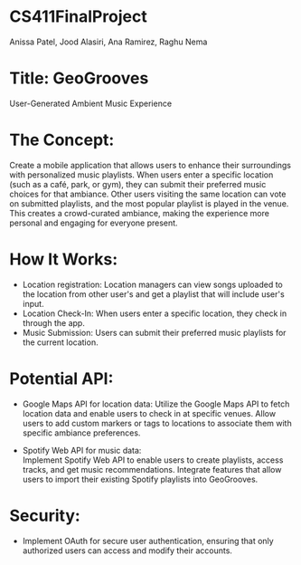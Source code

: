 # CS411FinalProject
Anissa Patel, Jood Alasiri, Ana Ramirez, Raghu Nema

# Title: GeoGrooves
User-Generated Ambient Music Experience


# The Concept:
Create a mobile application that allows users to enhance their surroundings with personalized music playlists. When users enter a specific location (such as a café, park, or gym), they can submit their preferred music choices for that ambiance. Other users visiting the same location can vote on submitted playlists, and the most popular playlist is played in the venue. This creates a crowd-curated ambiance, making the experience more personal and engaging for everyone present.

# How It Works:
- Location registration:
Location managers can view songs uploaded to the location from other user's and get a playlist that will include user's input. 
- Location Check-In:
When users enter a specific location, they check in through the app.
- Music Submission:
Users can submit their preferred music playlists for the current location. 


# Potential API:
- Google Maps API for location data:
Utilize the Google Maps API to fetch location data and enable users to check in at specific venues.
Allow users to add custom markers or tags to locations to associate them with specific ambiance preferences.

- Spotify Web API for music data:  
Implement Spotify Web API to enable users to create playlists, access tracks, and get music recommendations.
Integrate features that allow users to import their existing Spotify playlists into GeoGrooves.

# Security: 
- Implement OAuth for secure user authentication, ensuring that only authorized users can access and modify their accounts.



